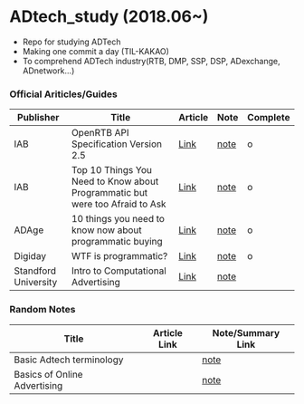 # ADtech_study (2018.06~)
- Repo for studying ADTech  
- Making one commit a day (TIL-KAKAO)  
- To comprehend ADTech industry(RTB, DMP, SSP, DSP, ADexchange, ADnetwork...)  

### Official Ariticles/Guides

 Publisher | Title | Article | Note | Complete 
-----------|-------|--------------|-------------------|----------
IAB | OpenRTB API Specification Version 2.5 | [Link](https://www.iab.com/wp-content/uploads/2016/03/OpenRTB-API-Specification-Version-2-5-FINAL.pdf) | [note](https://github.com/songyeseol/ADtech_study/blob/master/RTB/RTB_basics.md) | o
IAB | Top 10 Things You Need to Know about Programmatic but were too Afraid to Ask | [Link](https://www.iab.com/news/top-10-things-you-need-to-know-about-programmatic/) | [note](https://github.com/songyeseol/ADtech_study/blob/master/RTB/iad_top_10_things_about_programmatic.md) | o
ADAge | 10 things you need to know now about programmatic buying | [Link](http://adage.com/article/print-edition/10-things-programmatic-buying/298811/) | [note](https://github.com/songyeseol/ADtech_study/blob/master/RTB/adedge_10_things_you_need_to_know_now_about_programmatic_buying.md) | o
Digiday | WTF is programmatic? | [Link](https://digiday.com/wtfprogrammaticbible/) | [note](https://github.com/songyeseol/ADtech_study/blob/master/RTB/digiday_wtf_is_programmatic_advertising.md) | o
Standford University | Intro to Computational Advertising | [Link](https://web.stanford.edu/class/msande239/#lecture-handouts) | [note](https://github.com/songyeseol/ADtech_study/blob/master/ADtech/intro_to_computational_advertising.md) |  

### Random Notes

Title | Article Link | Note/Summary Link 
-------|--------------|-------------------
Basic Adtech terminology |  | [note](https://github.com/songyeseol/ADtech_study/blob/master/ADtech/adtech_from_youtube.md) 
Basics of Online Advertising |  | [note](https://github.com/songyeseol/ADtech_study/blob/master/ADtech/online_ad_basics.md)


